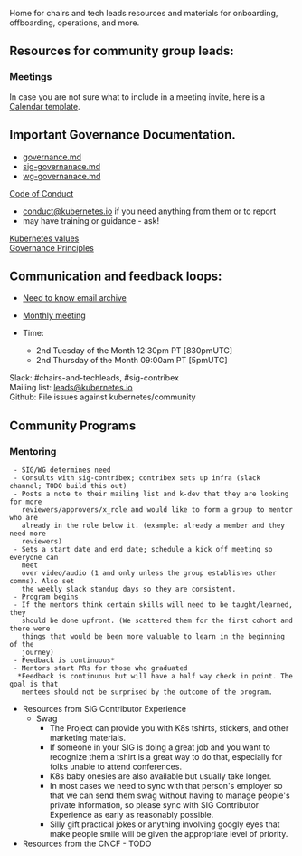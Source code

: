 Home for chairs and tech leads resources and materials for onboarding,
offboarding, operations, and more.

## Resources for community group leads: 

### Meetings

In case you are not sure what to include in a meeting invite, here is a [Calendar template](https://github.com/kubernetes/community/blob/master/communication/calendar-guidelines.md#calendar-event-template).


  ## Important Governance Documentation.
  
  - [governance.md]
  - [sig-governanace.md]
  - [wg-governanace.md]
  
  [Code of Conduct]
  - conduct@kubernetes.io if you need anything from them or to report
  - may have training or guidance - ask!
  
  [Kubernetes values]  
  [Governance Principles]
  
  ## Communication and feedback loops:
  
  - [Need to know email archive]
  - [Monthly meeting]
  
  - Time:
    * 2nd Tuesday of the Month 12:30pm PT [830pmUTC]
    * 2nd Thursday of the Month 09:00am PT [5pmUTC]
  
  Slack: #chairs-and-techleads, #sig-contribex  
  Mailing list: leads@kubernetes.io  
  Github: File issues against kubernetes/community  
  
  ## Community Programs
  
  ### Mentoring
     - SIG/WG determines need
     - Consults with sig-contribex; contribex sets up infra (slack channel; TODO build this out)
     - Posts a note to their mailing list and k-dev that they are looking for more
       reviewers/approvers/x_role and would like to form a group to mentor who are
       already in the role below it. (example: already a member and they need more
       reviewers)
     - Sets a start date and end date; schedule a kick off meeting so everyone can
       meet
       over video/audio (1 and only unless the group establishes other comms). Also set
       the weekly slack standup days so they are consistent.
     - Program begins
     - If the mentors think certain skills will need to be taught/learned, they
       should be done upfront. (We scattered them for the first cohort and there were
       things that would be been more valuable to learn in the beginning of the
       journey)  
     - Feedback is continuous*
     - Mentors start PRs for those who graduated
      *Feedback is continuous but will have a half way check in point. The goal is that
       mentees should not be surprised by the outcome of the program.


- Resources from SIG Contributor Experience
  - Swag
    - The Project can provide you with K8s tshirts, stickers, and other
      marketing materials.
    - If someone in your SIG is doing a great job and you want to recognize them
      a tshirt is a great way to do that, especially for folks unable to attend
      conferences.
    - K8s baby onesies are also available but usually take longer.
    - In most cases we need to sync with that person's employer so that we can
      send them swag without having to manage people's private information, so
      please sync with SIG Contributor Experience as early as reasonably
      possible.
    - Silly gift practical jokes or anything involving googly eyes that make
      people smile will be given the appropriate level of priority.
- Resources from the CNCF - TODO


[Need to Know email archive]: https://docs.google.com/document/d/1ivmV-ouim7YcTnmv21m0pP6prmj-FFZxcRBuWbT706c/edit
[Monthly meeting]: https://docs.google.com/document/d/1Jio9rEtYxlBbntF8mRGmj6Q1JAdzZ9fTDo3ru1HK_LI/edit
[values]: https://github.com/kubernetes/community/blob/master/values.md
[Governance Principles]: https://github.com/kubernetes/community/blob/master/governance.md#principles
[code of conduct]: https://github.com/kubernetes/community/tree/master/committee-code-of-conduct
[Mentoring, succession planning, and staffing]: https://github.com/kubernetes/community/tree/master/mentoring
[Kubernetes values]: https://github.com/kubernetes/community/blob/master/values.md
[governance.md]: https://github.com/kubernetes/community/blob/master/governance.md
[sig-governanace.md]: https://github.com/kubernetes/community/blob/master/committee-steering/governance/sig-governance.md
[wg-governanace.md]: https://github.com/kubernetes/community/blob/master/committee-steering/governance/wg-governance.md


